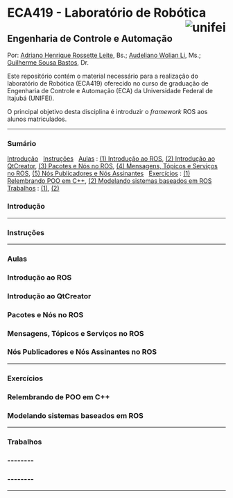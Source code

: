 ECA419 - Laboratório de Robótica <img src="https://www.unifei.edu.br/files/LogoEFEI_small.jpg" align="right" alt="unifei">
===========

Engenharia de Controle e Automação
----------------------------------

Por: [Adriano Henrique Rossette Leite](http://lattes.cnpq.br/0344999175185128), Bs.;
     [Audeliano Wolian Li](http://lattes.cnpq.br/0868980336504303), Ms.;
     [Guilherme Sousa Bastos](http://lattes.cnpq.br/1508015681115848), Dr.

Este repositório contém o material necessário para a realização do laboratório de Robótica (ECA419) oferecido no curso de graduação de Engenharia de Controle e Automação (ECA) da Universidade Federal de Itajubá (UNIFEI).

O principal objetivo desta disciplina é introduzir o *framework* ROS aos alunos matriculados.

***


### Sumário
[Introdução](#introduction) &nbsp;
[Instruções](#instructions) &nbsp;
[Aulas](#classes) : [(1) Introdução ao ROS](#class-01), [(2) Introdução ao QtCreator](#class-02), [(3) Pacotes e Nós no ROS](#class-03), [(4) Mensagens, Tópicos e Serviços no ROS](#class-04), [(5) Nós Publicadores e Nós Assinantes](#class-05) &nbsp;
[Exercícios](#exercicies) : [(1) Relembrando POO em C++](#exercicie-01), [(2) Modelando sistemas baseados em ROS](#exercicie-02) &nbsp;
[Trabalhos](#homeworks) : [(1)](#homework-01), [(2)](#homework-02) &nbsp;


### <a name="introduction">Introdução</a>

***

### <a name="instructions">Instruções</a>

***

### <a name="classes">Aulas</a>

### <a name="class-01">Introdução ao ROS</a>
### <a name="class-02">Introdução ao QtCreator</a>
### <a name="class-03">Pacotes e Nós no ROS</a>
### <a name="class-04">Mensagens, Tópicos e Serviços no ROS</a>
### <a name="class-05">Nós Publicadores e Nós Assinantes no ROS</a>

***

### <a name="exercicies">Exercícios</a>

### <a name="exercicie-01">Relembrando de POO em C++</a>
### <a name="exercicie-02">Modelando sistemas baseados em ROS</a>

***

### <a name="homeworks">Trabalhos</a>

### <a name="homework-01">--------</a>
### <a name="homework-02">--------</a>

***

